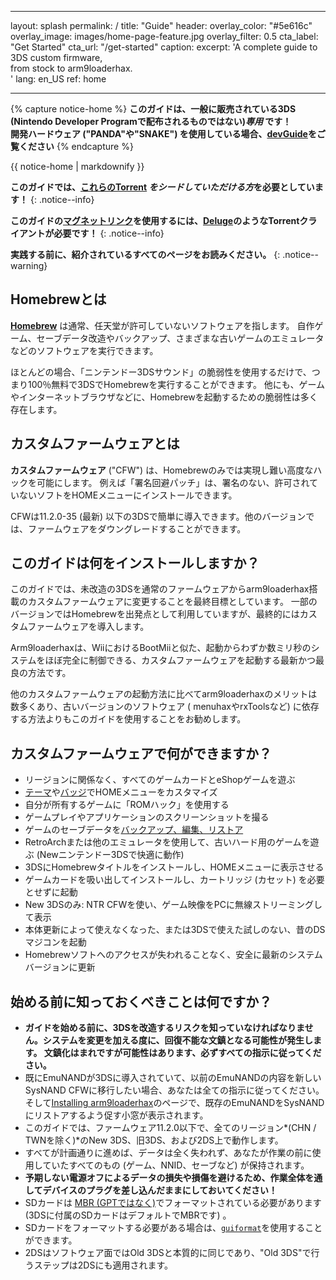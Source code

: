 * * *

layout: splash permalink: / title: "Guide" header: overlay_color: "#5e616c" overlay_image: images/home-page-feature.jpg overlay_filter: 0.5 cta_label: "Get Started" cta_url: "/get-started" caption: excerpt: 'A complete guide to 3DS custom firmware,   
from stock to arm9loaderhax.  
' lang: en_US ref: home

* * *

{% capture notice-home %} **このガイドは、一般に販売されている3DS (Nintendo Developer Programで配布されるものではない)*専用* です！  
開発ハードウェア ("PANDA"や"SNAKE") を使用している場合、[devGuide](https://dev.3ds.guide)をご覧ください** {% endcapture %}

<div class="notice--danger">{{ notice-home | markdownify }}</div>

**このガイドでは、[これらのTorrent](https://3ds.guide/rss.xml) *をシードしていただける方*を必要としています！** {: .notice--info}

**このガイドの[マグネットリンク](https://en.wikipedia.org/wiki/Magnet_URI_scheme)を使用するには、[Deluge](http://dev.deluge-torrent.org/wiki/Download)のようなTorrentクライアントが必要です！** {: .notice--info}

**実践する前に、紹介されているすべてのページをお読みください。** {: .notice--warning}

## Homebrewとは

[**Homebrew**](https://en.wikipedia.org/wiki/List_of_homebrew_video_games) は通常、任天堂が許可していないソフトウェアを指します。 自作ゲーム、セーブデータ改造やバックアップ、さまざまな古いゲームのエミュレータなどのソフトウェアを実行できます。

ほとんどの場合、「ニンテンドー3DSサウンド」の脆弱性を使用するだけで、つまり100％無料で3DSでHomebrewを実行することができます。 他にも、ゲームやインターネットブラウザなどに、Homebrewを起動するための脆弱性は多く存在します。

## カスタムファームウェアとは

**カスタムファームウェア** ("CFW") は、Homebrewのみでは実現し難い高度なハックを可能にします。 例えば「署名回避パッチ」は、署名のない、許可されていないソフトをHOMEメニューにインストールできます。

CFWは11.2.0-35 (最新) 以下の3DSで簡単に導入できます。他のバージョンでは、ファームウェアをダウングレードすることができます。

## このガイドは何をインストールしますか？

このガイドでは、未改造の3DSを通常のファームウェアからarm9loaderhax搭載のカスタムファームウェアに変更することを最終目標としています。 一部のバージョンではHomebrewを出発点として利用していますが、最終的にはカスタムファームウェアを導入します。

Arm9loaderhaxは、WiiにおけるBootMiiと似た、起動からわずか数ミリ秒のシステムをほぼ完全に制御できる、カスタムファームウェアを起動する最新かつ最良の方法です。

他のカスタムファームウェアの起動方法に比べてarm9loaderhaxのメリットは数多くあり、古いバージョンのソフトウェア ( menuhaxやrxToolsなど) に依存する方法よりもこのガイドを使用することをお勧めします。

## カスタムファームウェアで何ができますか？

+ リージョンに関係なく、すべてのゲームカードとeShopゲームを遊ぶ
+ [テーマ](https://3dsthem.es/)や[バッジ](https://badges.3dsthem.es/)でHOMEメニューをカスタマイズ
+ 自分が所有するゲームに「ROMハック」を使用する
+ ゲームプレイやアプリケーションのスクリーンショットを撮る
+ ゲームのセーブデータを[バックアップ、編集、リストア](https://gbatemp.net/threads/release-jks-savemanager-homebrew-cia-save-manager.413143/)
+ RetroArchまたは他のエミュレータを使用して、古いハード用のゲームを遊ぶ (Newニンテンドー3DSで快適に動作)
+ 3DSにHomebrewタイトルをインストールし、HOMEメニューに表示させる
+ ゲームカードを吸い出してインストールし、カートリッジ (カセット) を必要とせずに起動
+ New 3DSのみ: NTR CFWを使い、ゲーム映像をPCに無線ストリーミングして表示
+ 本体更新によって使えなくなった、または3DSで使えた試しのない、昔のDSマジコンを起動
+ Homebrewソフトへのアクセスが失われることなく、安全に最新のシステムバージョンに更新

## 始める前に知っておくべきことは何ですか？

+ **ガイドを始める前に、3DSを改造するリスクを知っていなければなりません。システムを変更を加える度に、回復不能な文鎮となる可能性が発生します。 文鎮化はまれですが可能性はあります、必ずすべての指示に従ってください。**
+ 既にEmuNANDが3DSに導入されていて、以前のEmuNANDの内容を新しいSysNAND CFWに移行したい場合、あなたは全ての指示に従ってください。そして[Installing arm9loaderhax](installing-arm9loaderhax)のページで、既存のEmuNANDをSysNANDにリストアするよう促す小窓が表示されます。
+ このガイドでは、ファームウェア11.2.0以下で、全てのリージョン*(CHN / TWNを除く)*のNew 3DS、旧3DS、および2DS上で動作します。
+ すべてが計画通りに進めば、データは全く失われず、あなたが作業の前に使用していたすべてのもの (ゲーム、NNID、セーブなど) が保持されます。
+ **予期しない電源オフによるデータの損失や損傷を避けるため、作業全体を通してデバイスのプラグを差し込んだままにしておいてください！**
+ SDカードは [MBR (GPTではなく)](http://www.howtogeek.com/245610/)でフォーマットされている必要があります (3DSに付属のSDカードはデフォルトでMBRです) 。
+ SDカードをフォーマットする必要がある場合は、[`guiformat`](http://www.ridgecrop.demon.co.uk/index.htm?guiformat.htm)を使用することができます。
+ 2DSはソフトウェア面ではOld 3DSと本質的に同じであり、"Old 3DS"で行うステップは2DSにも適用されます。